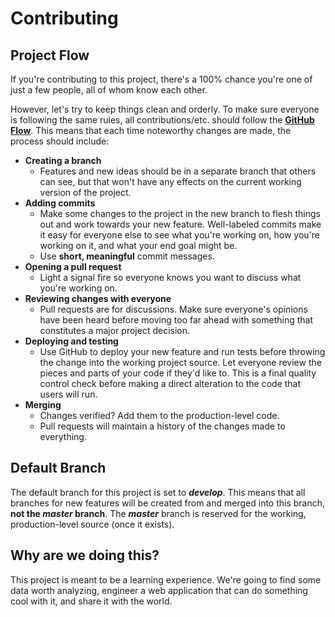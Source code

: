 # Contributing

## Project Flow

If you're contributing to this project, there's a 100% chance you're one of just a few people, all of whom know each other.

However, let's try to keep things clean and orderly. To make sure everyone is following the same rules, all contributions/etc. should follow the **[GitHub Flow](https://guides.github.com/introduction/flow/)**. This means that each time noteworthy changes are made, the process should include:

* **Creating a branch**
  * Features and new ideas should be in a separate branch that others can see, but that won't have any effects on the current working version of the project.
* **Adding commits**
  * Make some changes to the project in the new branch to flesh things out and work towards your new feature. Well-labeled commits make it easy for everyone else to see what you're working on, how you're working on it, and what your end goal might be.
  * Use **short, meaningful** commit messages.
* **Opening a pull request**
  * Light a signal fire so everyone knows you want to discuss what you're working on.
* **Reviewing changes with everyone**
  * Pull requests are for discussions. Make sure everyone's opinions have been heard before moving too far ahead with something that constitutes a major project decision.
* **Deploying and testing**
  * Use GitHub to deploy your new feature and run tests before throwing the change into the working project source. Let everyone review the pieces and parts of your code if they'd like to. This is a final quality control check before making a direct alteration to the code that users will run.
* **Merging**
  * Changes verified? Add them to the production-level code.
  * Pull requests will maintain a history of the changes made to everything.
  
## Default Branch

The default branch for this project is set to **_develop_**. This means that all branches for new features will be created from and merged into this branch, **not the _master_ branch**. The **_master_** branch is reserved for the working, production-level source (once it exists).

## Why are we doing this?

This project is meant to be a learning experience. We're going to find some data worth analyzing, engineer a web application that can do something cool with it, and share it with the world.
